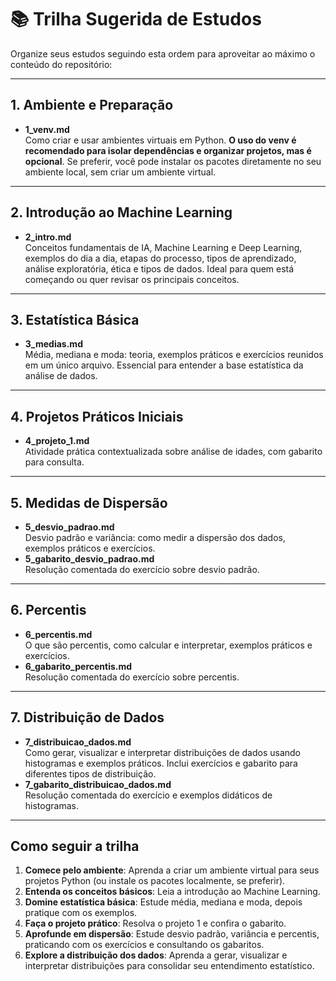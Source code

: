 # 📚 Trilha Sugerida de Estudos

Organize seus estudos seguindo esta ordem para aproveitar ao máximo o conteúdo do repositório:

---

## 1. Ambiente e Preparação
- **1_venv.md**  
Como criar e usar ambientes virtuais em Python. **O uso do venv é recomendado para isolar dependências e organizar projetos, mas é opcional**. Se preferir, você pode instalar os pacotes diretamente no seu ambiente local, sem criar um ambiente virtual.

---

## 2. Introdução ao Machine Learning
- **2_intro.md**  
Conceitos fundamentais de IA, Machine Learning e Deep Learning, exemplos do dia a dia, etapas do processo, tipos de aprendizado, análise exploratória, ética e tipos de dados. Ideal para quem está começando ou quer revisar os principais conceitos.

---

## 3. Estatística Básica
- **3_medias.md**  
Média, mediana e moda: teoria, exemplos práticos e exercícios reunidos em um único arquivo. Essencial para entender a base estatística da análise de dados.

---

## 4. Projetos Práticos Iniciais
- **4_projeto_1.md**  
Atividade prática contextualizada sobre análise de idades, com gabarito para consulta.

---

## 5. Medidas de Dispersão
- **5_desvio_padrao.md**  
Desvio padrão e variância: como medir a dispersão dos dados, exemplos práticos e exercícios.
- **5_gabarito_desvio_padrao.md**  
Resolução comentada do exercício sobre desvio padrão.

---

## 6. Percentis
- **6_percentis.md**  
O que são percentis, como calcular e interpretar, exemplos práticos e exercícios.
- **6_gabarito_percentis.md**  
Resolução comentada do exercício sobre percentis.

---

## 7. Distribuição de Dados
- **7_distribuicao_dados.md**  
Como gerar, visualizar e interpretar distribuições de dados usando histogramas e exemplos práticos. Inclui exercícios e gabarito para diferentes tipos de distribuição.
- **7_gabarito_distribuicao_dados.md**  
Resolução comentada do exercício e exemplos didáticos de histogramas.

---

## Como seguir a trilha

1. **Comece pelo ambiente**: Aprenda a criar um ambiente virtual para seus projetos Python (ou instale os pacotes localmente, se preferir).
2. **Entenda os conceitos básicos**: Leia a introdução ao Machine Learning.
3. **Domine estatística básica**: Estude média, mediana e moda, depois pratique com os exemplos.
4. **Faça o projeto prático**: Resolva o projeto 1 e confira o gabarito.
5. **Aprofunde em dispersão**: Estude desvio padrão, variância e percentis, praticando com os exercícios e consultando os gabaritos.
6. **Explore a distribuição dos dados**: Aprenda a gerar, visualizar e interpretar distribuições para consolidar seu entendimento estatístico. 